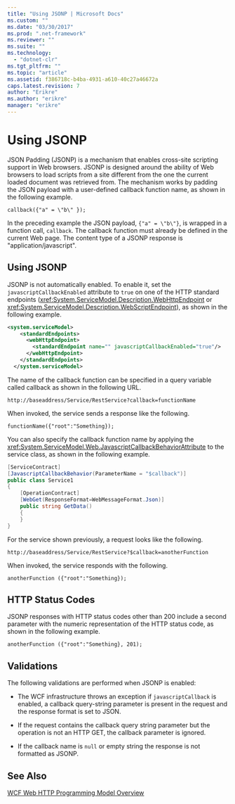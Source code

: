 ```yaml
---
title: "Using JSONP | Microsoft Docs"
ms.custom: ""
ms.date: "03/30/2017"
ms.prod: ".net-framework"
ms.reviewer: ""
ms.suite: ""
ms.technology: 
  - "dotnet-clr"
ms.tgt_pltfrm: ""
ms.topic: "article"
ms.assetid: f386718c-b4ba-4931-a610-40c27a46672a
caps.latest.revision: 7
author: "Erikre"
ms.author: "erikre"
manager: "erikre"
---
```

# Using JSONP
JSON Padding (JSONP) is a mechanism that enables cross-site scripting support in Web browsers. JSONP is designed around the ability of Web browsers to load scripts from a site different from the one the current loaded document was retrieved from. The mechanism works by padding the JSON payload with a user-defined callback function name, as shown in the following example.  
  
```  
callback({"a" = \"b\" });  
```  
  
 In the preceding example the JSON payload, `{"a" = \"b\"}`, is wrapped in a function call, `callback`. The callback function must already be defined in the current Web page. The content type of a JSONP response is "application/javascript".  
  
## Using JSONP  
 JSONP is not automatically enabled. To enable it, set the `javascriptCallbackEnabled` attribute to `true` on one of the HTTP standard endpoints (<xref:System.ServiceModel.Description.WebHttpEndpoint> or <xref:System.ServiceModel.Description.WebScriptEndpoint>), as shown in the following example.  
  
```xml  
<system.serviceModel>  
    <standardEndpoints>  
      <webHttpEndpoint>  
        <standardEndpoint name="" javascriptCallbackEnabled="true"/>  
      </webHttpEndpoint>  
    </standardEndpoints>     
  </system.serviceModel>  
```  
  
 The name of the callback function can be specified in a query variable called callback as shown in the following URL.  
  
```  
http://baseaddress/Service/RestService?callback=functionName  
```  
  
 When invoked, the service sends a response like the following.  
  
```jscript  
functionName({"root":"Something});  
```  
  
 You can also specify the callback function name by applying the <xref:System.ServiceModel.Web.JavascriptCallbackBehaviorAttribute> to the service class, as shown in the following example.  
  
```csharp  
[ServiceContract]  
[JavascriptCallbackBehavior(ParameterName = "$callback")]  
public class Service1  
{  
    [OperationContract]  
    [WebGet(ResponseFormat=WebMessageFormat.Json)]  
    public string GetData()  
    {              
    }  
}  
```  
  
 For the service shown previously, a request looks like the following.  
  
```  
http://baseaddress/Service/RestService?$callback=anotherFunction  
```  
  
 When invoked, the service responds with the following.  
  
```  
anotherFunction ({"root":"Something});  
```  
  
## HTTP Status Codes  
 JSONP responses with HTTP status codes other than 200 include a second parameter with the numeric representation of the HTTP status code, as shown in the following example.  
  
```  
anotherFunction ({"root":"Something}, 201);  
```  
  
## Validations  
 The following validations are performed when JSONP is enabled:  
  
-   The WCF infrastructure throws an exception if `javascriptCallback` is enabled, a callback query-string parameter is present in the request and the response format is set to JSON.  
  
-   If the request contains the callback query string parameter but the operation is not an HTTP GET, the callback parameter is ignored.  
  
-   If the callback name is `null` or empty string the response is not formatted as JSONP.  
  
## See Also  
 [WCF Web HTTP Programming Model Overview](../../../../docs/framework/wcf/feature-details/wcf-web-http-programming-model-overview.md)